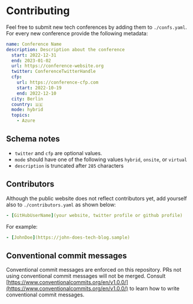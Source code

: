 # Contributing

Feel free to submit new tech conferences by adding them to `./confs.yaml`. For every new conference provide the following metadata:

```yaml
name: Conference Name
description: Description about the conference
  start: 2022-12-31
  end: 2023-01-02
  url: https://conference-website.org
  twitter: ConferenceTwitterHandle
  cfp:
    url: https://conference-cfp.com
    start: 2022-10-19
    end: 2022-12-10
  city: Berlin
  country: 🇩🇪
  mode: hybrid
  topics: 
    - Azure
```

## Schema notes

- `twitter` and `cfp` are optional values.
- `mode` should have one of the following values `hybrid`, `onsite`, or `virtual`
- `description` is truncated after `285` characters

## Contributors

Although the public website does not reflect contributors yet, add yourself also to `./contributors.yaml` as shown below:

```yaml
- [GitHubUserName](your website, twitter profile or github profile)
```

For example:

```yaml
- [JohnDoe](https://john-does-tech-blog.sample)
```

## Conventional commit messages

Conventional commit messages are enforced on this repository. PRs not using conventional commit messages will not be merged. Consult [https://www.conventionalcommits.org/en/v1.0.0/](https://www.conventionalcommits.org/en/v1.0.0/) to learn how to write conventional commit messages.
